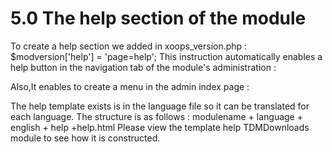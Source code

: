 # 5.0 The help section of the module



To create a help section we added in xoops_version.php : 
$modversion['help'] = 'page=help'; 
This instruction automatically enables a help button in the navigation tab of the module's administration : 
 
Also,It enables to create a menu in the admin index page : 
 
The help template exists is in the language file so it can be translated for each language. The structure is as follows : 
modulename + language + english + help +help.html 
Please view the template help TDMDownloads module to see how it is constructed. 
